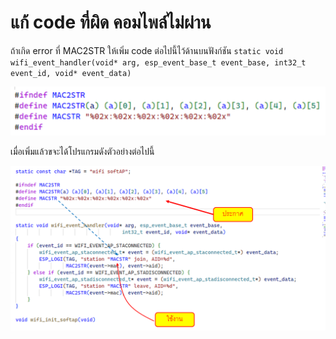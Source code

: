 # แก้ code ที่ผิด คอมไพล์ไม่ผ่าน

ถ้าเกิด error ที่ MAC2STR ให้เพิ่ม  code ต่อไปนี้ไว้ด้านบนฟังก์ชัน `static void wifi_event_handler(void* arg, esp_event_base_t event_base, int32_t event_id, void* event_data)`

![alt text](./Pictures/image-12.png)

เมื่อเพิ่มแล้วขจะได้โปรแกรมดังตัวอย่างต่อไปนี้


![alt text](./Pictures/image-13.png)